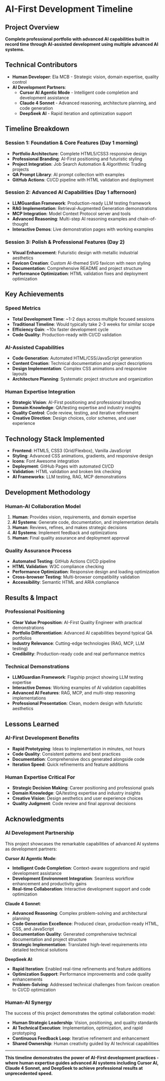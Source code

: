 # AI-First Development Timeline

## Project Overview
**Complete professional portfolio with advanced AI capabilities built in record time through AI-assisted development using multiple advanced AI systems.**

## Technical Contributors
- **Human Developer**: Ela MCB - Strategic vision, domain expertise, quality control
- **AI Development Partners**: 
  - **Cursor AI Agentic Mode** - Intelligent code completion and development assistance
  - **Claude 4 Sonnet** - Advanced reasoning, architecture planning, and code generation
  - **DeepSeek AI** - Rapid iteration and optimization support

## Timeline Breakdown

### Session 1: Foundation & Core Features (Day 1 morning)
- **Portfolio Architecture**: Complete HTML5/CSS3 responsive design
- **Professional Branding**: AI-First positioning and futuristic styling
- **Project Integration**: Job Search Automation & Algorithmic Trading projects
- **QA Prompt Library**: AI prompt collection with examples
- **GitHub Actions**: CI/CD pipeline with HTML validation and deployment

### Session 2: Advanced AI Capabilities (Day 1 afternoon)
- **LLMGuardian Framework**: Production-ready LLM testing framework
- **RAG Implementation**: Retrieval-Augmented Generation demonstrations
- **MCP Integration**: Model Context Protocol server and tools
- **Advanced Reasoning**: Multi-step AI reasoning examples and chain-of-thought
- **Interactive Demos**: Live demonstration pages with working examples

### Session 3: Polish & Professional Features (Day 2)
- **Visual Enhancement**: Futuristic design with metallic industrial aesthetics
- **Favicon Creation**: Custom AI-themed SVG favicon with neon styling
- **Documentation**: Comprehensive README and project structure
- **Performance Optimization**: HTML validation fixes and deployment optimization

## Key Achievements

### Speed Metrics
- **Total Development Time**: ~1-2 days across multiple focused sessions
- **Traditional Timeline**: Would typically take 2-3 weeks for similar scope
- **Efficiency Gain**: ~10x faster development cycle
- **Code Quality**: Production-ready with CI/CD validation

### AI-Assisted Capabilities
- **Code Generation**: Automated HTML/CSS/JavaScript generation
- **Content Creation**: Technical documentation and project descriptions
- **Design Implementation**: Complex CSS animations and responsive layouts
- **Architecture Planning**: Systematic project structure and organization

### Human Expertise Integration
- **Strategic Vision**: AI-First positioning and professional branding
- **Domain Knowledge**: QA/testing expertise and industry insights
- **Quality Control**: Code review, testing, and iterative refinement
- **Creative Direction**: Design choices, color schemes, and user experience

## Technology Stack Implemented
- **Frontend**: HTML5, CSS3 (Grid/Flexbox), Vanilla JavaScript
- **Styling**: Advanced CSS animations, gradients, and responsive design
- **Icons**: Font Awesome integration
- **Deployment**: GitHub Pages with automated CI/CD
- **Validation**: HTML validation and broken link checking
- **AI Frameworks**: LLM testing, RAG, MCP demonstrations

## Development Methodology

### Human-AI Collaboration Model
1. **Human**: Provides vision, requirements, and domain expertise
2. **AI Systems**: Generate code, documentation, and implementation details
3. **Human**: Reviews, refines, and makes strategic decisions
4. **AI Systems**: Implement feedback and optimizations
5. **Human**: Final quality assurance and deployment approval

### Quality Assurance Process
- **Automated Testing**: GitHub Actions CI/CD pipeline
- **HTML Validation**: W3C compliance checking
- **Performance Optimization**: Responsive design and loading optimization
- **Cross-browser Testing**: Multi-browser compatibility validation
- **Accessibility**: Semantic HTML and ARIA compliance

## Results & Impact

### Professional Positioning
- **Clear Value Proposition**: AI-First Quality Engineer with practical demonstrations
- **Portfolio Differentiation**: Advanced AI capabilities beyond typical QA portfolios
- **Industry Relevance**: Cutting-edge technologies (RAG, MCP, LLM testing)
- **Credibility**: Production-ready code and real performance metrics

### Technical Demonstrations
- **LLMGuardian Framework**: Flagship project showing LLM testing expertise
- **Interactive Demos**: Working examples of AI validation capabilities
- **Advanced AI Features**: RAG, MCP, and multi-step reasoning implementations
- **Professional Presentation**: Clean, modern design with futuristic aesthetics

## Lessons Learned

### AI-First Development Benefits
- **Rapid Prototyping**: Ideas to implementation in minutes, not hours
- **Code Quality**: Consistent patterns and best practices
- **Documentation**: Comprehensive docs generated alongside code
- **Iteration Speed**: Quick refinements and feature additions

### Human Expertise Critical For
- **Strategic Decision Making**: Career positioning and professional goals
- **Domain Knowledge**: QA/testing expertise and industry insights
- **Creative Vision**: Design aesthetics and user experience choices
- **Quality Judgment**: Code review and final approval decisions

## Acknowledgments

### AI Development Partnership
This project showcases the remarkable capabilities of advanced AI systems as development partners:

**Cursor AI Agentic Mode**:
- **Intelligent Code Completion**: Context-aware suggestions and rapid development assistance
- **Development Environment Integration**: Seamless workflow enhancement and productivity gains
- **Real-time Collaboration**: Interactive development support and code optimization

**Claude 4 Sonnet**:
- **Advanced Reasoning**: Complex problem-solving and architectural planning
- **Code Generation Excellence**: Produced clean, production-ready HTML, CSS, and JavaScript
- **Documentation Quality**: Generated comprehensive technical documentation and project structure
- **Strategic Implementation**: Translated high-level requirements into detailed technical solutions

**DeepSeek AI**:
- **Rapid Iteration**: Enabled real-time refinements and feature additions
- **Optimization Support**: Performance improvements and code quality enhancements
- **Problem-Solving**: Addressed technical challenges from favicon creation to CI/CD optimization

### Human-AI Synergy
The success of this project demonstrates the optimal collaboration model:
- **Human Strategic Leadership**: Vision, positioning, and quality standards
- **AI Technical Execution**: Implementation, optimization, and rapid prototyping
- **Continuous Feedback Loop**: Iterative refinement and enhancement
- **Shared Ownership**: Human creativity guided by AI technical capabilities

---

**This timeline demonstrates the power of AI-First development practices - where human expertise guides advanced AI systems including Cursor AI, Claude 4 Sonnet, and DeepSeek to achieve professional results at unprecedented speed.**
